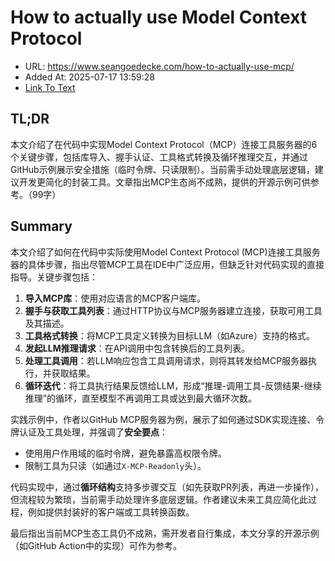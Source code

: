 # How to actually use Model Context Protocol
- URL: https://www.seangoedecke.com/how-to-actually-use-mcp/
- Added At: 2025-07-17 13:59:28
- [Link To Text](2025-07-17-how-to-actually-use-model-context-protocol_raw.md)

## TL;DR


本文介绍了在代码中实现Model Context Protocol（MCP）连接工具服务器的6个关键步骤，包括库导入、握手认证、工具格式转换及循环推理交互，并通过GitHub示例展示安全措施（临时令牌、只读限制）。当前需手动处理底层逻辑，建议开发更简化的封装工具。文章指出MCP生态尚不成熟，提供的开源示例可供参考。（99字）

## Summary


本文介绍了如何在代码中实际使用Model Context Protocol (MCP)连接工具服务器的具体步骤，指出尽管MCP工具在IDE中广泛应用，但缺乏针对代码实现的直接指导。关键步骤包括：  
1. **导入MCP库**：使用对应语言的MCP客户端库。  
2. **握手与获取工具列表**：通过HTTP协议与MCP服务器建立连接，获取可用工具及其描述。  
3. **工具格式转换**：将MCP工具定义转换为目标LLM（如Azure）支持的格式。  
4. **发起LLM推理请求**：在API调用中包含转换后的工具列表。  
5. **处理工具调用**：若LLM响应包含工具调用请求，则将其转发给MCP服务器执行，并获取结果。  
6. **循环迭代**：将工具执行结果反馈给LLM，形成“推理-调用工具-反馈结果-继续推理”的循环，直至模型不再调用工具或达到最大循环次数。  

实践示例中，作者以GitHub MCP服务器为例，展示了如何通过SDK实现连接、令牌认证及工具处理，并强调了**安全要点**：  
- 使用用户作用域的临时令牌，避免暴露高权限令牌。  
- 限制工具为只读（如通过`X-MCP-Readonly`头）。  

代码实现中，通过**循环结构**支持多步骤交互（如先获取PR列表，再进一步操作），但流程较为繁琐，当前需手动处理许多底层逻辑。作者建议未来工具应简化此过程，例如提供封装好的客户端或工具转换函数。  

最后指出当前MCP生态工具仍不成熟，需开发者自行集成，本文分享的开源示例（如GitHub Action中的实现）可作为参考。
